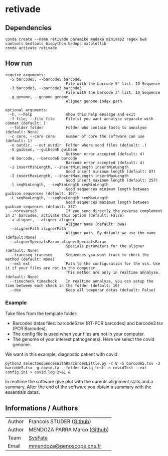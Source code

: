 # retivade

## Dependencies

```
conda create --name retivade paramiko medaka minimap2 regex bwa samtools bedtools biopython bedops matplotlib
conda activate retivade
```

## How run

```
require arguments:
  -5 barcode5, --barcode5 barcode5
                           File with the barcode 5' list. ID Sequence
  -3 barcode3, --barcode3 barcode3
                           File with the barcode 3' list. ID Sequence
  -g genome, --genome genome
                           Aligner genome index path
  ```
```
optional arguments:
  -h, --help               show this help message and exit
  -f file, --file file     File(s) you want annalyse separate with commat (default: )
  --folder folder          Folder who contain fastq to annalyse (default: None)
  -c core, --core core     number of core the software can use (default: 1)
  -o outdir, --out outdir  Folder where send files (default: .)
  -G guibson, --guibsonE guibson
                           Guibson error accepted (default: 4)
  -B barcode, --barcodeE barcode
                           Barcode error accepted (default: 4)
  -i insertMinLength, --insertMinLength insertMinLength
                           Good insert minimum length (default: 57)
  -I insertMaxLength, --insertMaxLength insertMaxLength
                           Good insert maximum length (default: 257)
  -l seqMinLength, --seqMinLength seqMinLength
                           Good sequences minimum length between guibson sequences (default: 107)
  -L seqMaxLength, --seqMaxLength seqMaxLength
                           Good sequences maximum length between guibson sequences (default: 357)
  --noreverse3             If you send directly the reverse complement in 3' barcodes, activate this option (default: False)
  -a aligner, --aligner aligner
                           Aligner name (default: bwa)
  --alignerPath alignerPath
                           Aligner path. By default we use the name (default:None)
  --alignerSpecialsParam alignerSpecialsParam
                           Specials parameters for the aligner (default: None)
  --traceseq traceseq      Sequences you want track to check the method (default: None)
  --ext ext                Path to the configuration for the ssh. Use it if your files are not in the computer.
                           This method are only in realtime annalyse. (default: None)
  --timecheck timecheck    In realtime annalyse, you can setup the time between each check in the folder (default: 10)
  --dev                    Keep all temporar datas (default: False)
  ```

### Example
Take files from the template folder:
- Barcodes datas files: barcode5.tsv (RT-PCR barcodes) and barcode3.tsv (PCR Barcodes).
- The config file is used when your files are not in your computer.
- The genome of your interest pathogene(s). Here we select the covid genome.

We want in this example, diagnostic patient with covid.
```
python3 selectSequencesWithBarcordesLittle.py -c 8 -5 barcode5.tsv -3 barcode3.tsv -g covid.fa --folder fastq_test -n covidTest --ext config.ini > covid.log 2>&1 &
```
In realtime the software give plot with the curents alignment stats and a summary.
After the end of the software you obtain a summary with the essentials datas.

## Informations / Authors

|         |                                                                                               |
| ------- | --------------------------------------------------------------------------------------------- |
| Author  | Francois STUDER ([Github](https://github.com/studyfranco))                                    |
| Author  | MENDOZA PARRA Marco ([Github](https://github.com/SysFate))                                    |
| Team    | [SysFate](https://www.sysfate.org/)                                                           |
| Email   | <mmendoza@genoscope.cns.fr>                                                                   |

